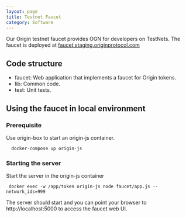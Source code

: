 ```yaml
---
layout: page
title: Testnet Faucet
category: Software
---
```


Our Origin testnet faucet provides OGN for developers on TestNets. The faucet is deployed at [faucet.staging.originprotocol.com](https://faucet.staging.originprotocol.com)

## Code structure

  - faucet: Web application that implements a faucet for Origin tokens.
  - lib: Common code.
  - test: Unit tests.

## Using the faucet in local environment

### Prerequisite

  Use origin-box to start an origin-js container.

      docker-compose up origin-js

### Starting the server

 Start the server in the origin-js container

     docker exec -w /app/token origin-js node faucet/app.js --network_ids=999

  The server should start and you can point your browser to http://localhost:5000 to access the faucet web UI.

